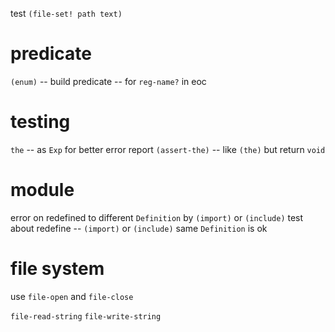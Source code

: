 test `(file-set! path text)`

# predicate

`(enum)` -- build predicate -- for `reg-name?` in eoc

# testing

`the` -- as `Exp` for better error report
`(assert-the)` -- like `(the)` but return `void`

# module

error on redefined to different `Definition` by `(import)` or `(include)`
test about redefine -- `(import)` or `(include)` same `Definition` is ok

# file system

use `file-open` and `file-close`

`file-read-string`
`file-write-string`
